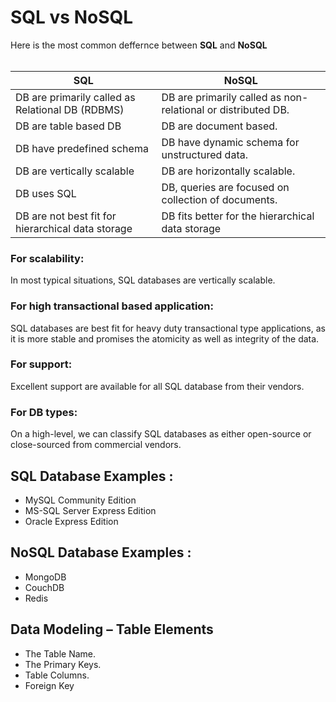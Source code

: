 # SQL vs NoSQL

Here is the most common deffernce between **SQL** and **NoSQL** <br> 
<br>



SQL  | NoSQL
------------- | -------------
DB are primarily called as Relational DB (RDBMS)  | DB are primarily called as non-relational or distributed DB.
DB are table based DB  | DB are document based.
DB have predefined schema | DB have dynamic schema for unstructured data.
DB are vertically scalable  | DB are horizontally scalable.
DB uses SQL  | DB, queries are focused on collection of documents.
DB are not best fit for hierarchical data storage  | DB fits better for the hierarchical data storage

### For scalability:
In most typical situations, SQL databases are vertically scalable. <br>
### For high transactional based application:
 SQL databases are best fit for heavy duty transactional type applications, as it is more stable and promises the atomicity as well as integrity of the data. <br>

 ### For support:
Excellent support are available for all SQL database from their vendors.

### For DB types: 
On a high-level, we can classify SQL databases as either open-source or close-sourced from commercial vendors. 

## SQL Database Examples :
- MySQL Community Edition
- MS-SQL Server Express Edition
- Oracle Express Edition

## NoSQL Database Examples :
- MongoDB
- CouchDB
- Redis


## Data Modeling – Table Elements
- The Table Name.
- The Primary Keys. 
- Table Columns.
- Foreign Key 

